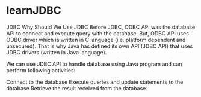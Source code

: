 # learnJDBC
JDBC
Why Should We Use JDBC
Before JDBC, ODBC API was the database API to connect and execute query with the database. But, ODBC API uses ODBC driver which is written in C language (i.e. platform dependent and unsecured). That is why Java has defined its own API (JDBC API) that uses JDBC drivers (written in Java language).

We can use JDBC API to handle database using Java program and can perform following activities:

Connect to the database
Execute queries and update statements to the database
Retrieve the result received from the database.
